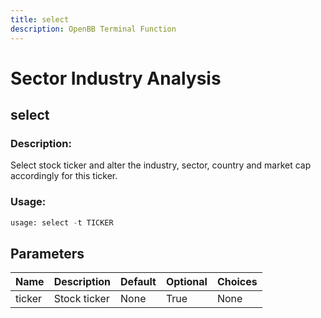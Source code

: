 ```yaml
---
title: select
description: OpenBB Terminal Function
---
```


# Sector Industry Analysis

## select

### Description: 

Select stock ticker and alter the industry, sector, country and market cap accordingly for this ticker.

### Usage: 
```python
usage: select -t TICKER
```

## Parameters

| Name | Description | Default | Optional | Choices |
| ---- | ----------- | ------- | -------- | ------- |
| ticker | Stock ticker | None | True | None |


